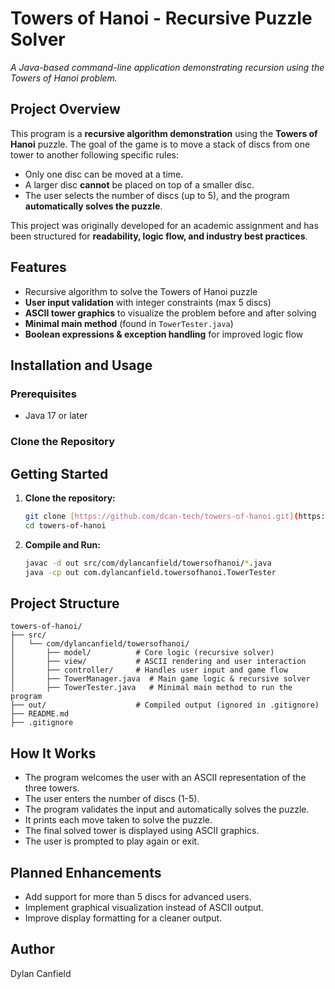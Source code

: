 # Towers of Hanoi - Recursive Puzzle Solver

_A Java-based command-line application demonstrating recursion using the Towers of Hanoi problem._

## Project Overview

This program is a **recursive algorithm demonstration** using the **Towers of Hanoi** puzzle. The goal of the game is to move a stack of discs from one tower to another following specific rules:

- Only one disc can be moved at a time.
- A larger disc **cannot** be placed on top of a smaller disc.
- The user selects the number of discs (up to 5), and the program **automatically solves the puzzle**.

This project was originally developed for an academic assignment and has been structured for **readability, logic flow, and industry best practices**.

## Features

- Recursive algorithm to solve the Towers of Hanoi puzzle
- **User input validation** with integer constraints (max 5 discs)
- **ASCII tower graphics** to visualize the problem before and after solving
- **Minimal main method** (found in `TowerTester.java`)
- **Boolean expressions & exception handling** for improved logic flow

## Installation and Usage

### Prerequisites
- Java 17 or later

### Clone the Repository

## Getting Started

1.  **Clone the repository:**

    ```bash
    git clone [https://github.com/dcan-tech/towers-of-hanoi.git](https://github.com/dcan-tech/towers-of-hanoi.git)
    cd towers-of-hanoi
    ```

2.  **Compile and Run:**

    ```bash
    javac -d out src/com/dylancanfield/towersofhanoi/*.java
    java -cp out com.dylancanfield.towersofhanoi.TowerTester
    ```

## Project Structure
```
towers-of-hanoi/
├── src/
│   └── com/dylancanfield/towersofhanoi/
│       ├── model/          # Core logic (recursive solver)
│       ├── view/           # ASCII rendering and user interaction
│       ├── controller/     # Handles user input and game flow
│       ├── TowerManager.java  # Main game logic & recursive solver
│       ├── TowerTester.java   # Minimal main method to run the program
├── out/                    # Compiled output (ignored in .gitignore)
├── README.md
├── .gitignore
```

## How It Works

* The program welcomes the user with an ASCII representation of the three towers.
* The user enters the number of discs (1-5).
* The program validates the input and automatically solves the puzzle.
* It prints each move taken to solve the puzzle.
* The final solved tower is displayed using ASCII graphics.
* The user is prompted to play again or exit.

## Planned Enhancements

* Add support for more than 5 discs for advanced users.
* Implement graphical visualization instead of ASCII output.
* Improve display formatting for a cleaner output.

## Author

Dylan Canfield